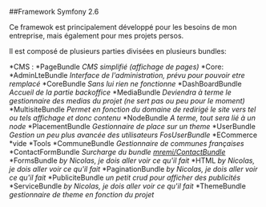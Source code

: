 ##Framework Symfony 2.6

Ce framewok est principalement développé pour les besoins de mon entreprise, mais également pour mes projets persos.

Il est composé de plusieurs parties divisées en plusieurs bundles:

*CMS :
    *PageBundle _CMS simplifié (affichage de pages)_
*Core:
    *AdminLteBundle _Interface de l'administration, prévu pour pouvoir etre remplacé_
    *CoreBundle _Sans lui rien ne fonctionne_
    *DashBoardBundle _Accueil de la partie backoffice_
    *MediaBundle _Deviendra à terme le gestionnaire des medias du projet (ne sert pas ou peu pour le moment)_
    *MultisiteBundle _Permet en fonction du domaine de redirigé le site vers tel ou tels affichage et donc contenu_
    *NodeBundle _A terme, tout sera lié à un node_
    *PlacementBundle _Gestionnaire de place sur un theme_
    *UserBundle _Gestion un peu plus avancée des utilisateurs FosUserBundle_
*ECommerce
    *vide
*Tools
    *CommuneBundle _Gestionnaire de communes françaises_
    *ContactFormBundle _Surcharge du bundle [mremi/ContactBundle](https://github.com/mremi/ContactBundle)_
    *FormsBundle _by Nicolas, je dois aller voir ce qu'il fait_
    *HTML _by Nicolas, je dois aller voir ce qu'il fait_
    *PaginationBundle _by Nicolas, je dois aller voir ce qu'il fait_
    *PubliciteBundle _un petit crud pour afficher des publicités_
    *ServiceBundle _by Nicolas, je dois aller voir ce qu'il fait_
    *ThemeBundle _gestionnaire de theme en fonction du projet_